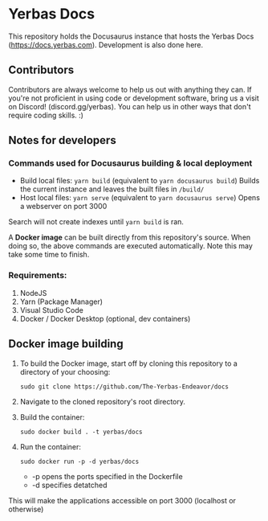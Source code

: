 # Yerbas Docs

This repository holds the Docusaurus instance that hosts the Yerbas Docs (https://docs.yerbas.com). Development is also done here.

## Contributors

Contributors are always welcome to help us out with anything they can. If you're not proficient in using code or development software, bring us a visit on Discord! (discord.gg/yerbas). You can help us in other ways that don't require coding skills. :)

## Notes for developers

### Commands used for Docusaurus building & local deployment

- Build local files: `yarn build` (equivalent to `yarn docusaurus build`)
  Builds the current instance and leaves the built files in `/build/`
- Host local files: `yarn serve` (equivalent to `yarn docusaurus serve`)
  Opens a webserver on port 3000

Search will not create indexes until `yarn build` is ran.

A **Docker image** can be built directly from this repository's source. When doing so, the above commands are executed automatically. Note this may take some time to finish.

### Requirements:

1. NodeJS
2. Yarn (Package Manager)
3. Visual Studio Code
4. Docker / Docker Desktop (optional, dev containers)

## Docker image building

1. To build the Docker image, start off by cloning this repository to a directory of your choosing:

   `sudo git clone https://github.com/The-Yerbas-Endeavor/docs`

2. Navigate to the cloned repository's root directory.
3. Build the container:

   `sudo docker build . -t yerbas/docs`

4. Run the container:

   `sudo docker run -p -d yerbas/docs`
   - -p opens the ports specified in the Dockerfile
   - -d specifies detatched 

This will make the applications accessible on port 3000 (localhost or otherwise)